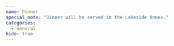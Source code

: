 ```yaml
---
name: Dinner
special_note: "Dinner will be served in the Lakeside Annex."
categories:
  - General
hide: true
---
```

